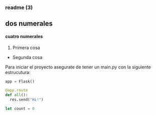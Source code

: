 ### readme (3)
## dos numerales
#### cuatro numerales

1. Primera cosa

* Segunda cosa


Para iniciar el proyecto asegurate de tener un main.py con la siguiente estrucutura:

```python
app = Flask()

@app.route
def all():
  res.send("Hi!")
```

```js
let count = 0
```
